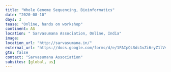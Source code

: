 ```yaml
---
title: "Whole Genome Sequencing, Bioinformatics​"
date: "2020-08-10"
days: 3
tease: "Online, hands on workshop"
continent: AS
location: " Sarvasumana Association, Online, India"
image: 
location_url: "http://sarvasumana.in/"
external_url: "https://docs.google.com/forms/d/e/1FAIpQLSdc1vZi6ryZ1lVsuv3IB8nxeBvd1MgEJoXhSgu2MJU9lwGs1A/viewform"
gtn: false
contact: "Sarvasumana Association"
subsites: [global, us]
---
```

